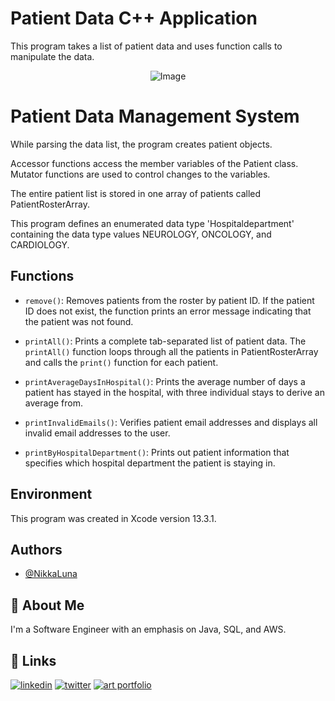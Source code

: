 
# Patient Data C++ Application

This program takes a list of patient data and uses function calls to manipulate the data.

<div style="text-align: center;">
  <img  src="https://github.com/NikkaLuna/Patient-Data-Application/assets/94496219/4dd349fe-e4b3-4e11-a7d3-c8ddec1da3ba" alt="Image">
</div>


# Patient Data Management System


While parsing the data list, the program creates patient objects.

Accessor functions access the member variables of the Patient class. Mutator functions are used to control changes to the variables.

The entire patient list is stored in one array of patients called PatientRosterArray.

This program defines an enumerated data type 'Hospitaldepartment' containing the data type values NEUROLOGY, ONCOLOGY, and CARDIOLOGY.

## Functions

- `remove()`: Removes patients from the roster by patient ID. If the patient ID does not exist, the function prints an error message indicating that the patient was not found.

- `printAll()`: Prints a complete tab-separated list of patient data. The `printAll()` function loops through all the patients in PatientRosterArray and calls the `print()` function for each patient.

- `printAverageDaysInHospital()`: Prints the average number of days a patient has stayed in the hospital, with three individual stays to derive an average from.

- `printInvalidEmails()`: Verifies patient email addresses and displays all invalid email addresses to the user.

- `printByHospitalDepartment()`: Prints out patient information that specifies which hospital department the patient is staying in.

## Environment

This program was created in Xcode version 13.3.1.

  



## Authors

- [@NikkaLuna](https://github.com/NikkaLuna)


## 🚀 About Me
I'm a Software Engineer with an emphasis on Java, SQL, and AWS.  


## 🔗 Links
[![linkedin](https://img.shields.io/badge/linkedin-0A66C2?style=for-the-badge&logo=linkedin&logoColor=white)](https://www.linkedin.com/in/andrea-hayes-msml/)
[![twitter](https://img.shields.io/badge/twitter-1DA1F2?style=for-the-badge&logo=twitter&logoColor=white)](https://twitter.com/AHayes_Ninja_)
[![art portfolio](https://img.shields.io/badge/my_art-888?style=for-the-badge&logo=ko-fi&logoColor=white)](https://andreachristinehayes.wixsite.com/andreahayesart/)
